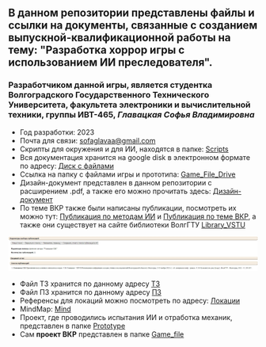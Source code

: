 ## В данном репозитории представлены файлы и ссылки на документы, связанные с созданием выпускной-квалификационной работы на тему: "Разработка хоррор игры с использованием ИИ преследователя". 
### Разработчиком данной игры, является студентка Волгоградского Государственного Технического Университета, факультета электроники и вычислительной техники, группы ИВТ-465, ***Главацкая Софья Владимировна***
+ Год разработки: 2023
+ Почта для связи: sofaglavaa@gmail.com
+ Скрипты для окружения и для ИИ, находятся в папке: [Scripts](https://github.com/sofaglavaa/Diplom_GLava/tree/main/Game_file/Assets/Scripts)
+ Вся документация хранится на google disk в электронном формате по адресу: [Диск с файлами](https://drive.google.com/drive/folders/1M2DxSfArPNMR7Jf72ocKCYPD0tzLARwo?usp=share_link)
+ Ссылка на папку с файлами игры и прототипа: [Game_File_Drive](https://drive.google.com/drive/folders/1WjGYKQFWpgV5GWJhHB97EZZWsGGoGamx?usp=share_link)
+ Дизайн-документ представлен в данном репозитории с расширением .pdf, а также его можно прочитать здесь: [Дизайн-документ](https://docs.google.com/document/d/19EyUOScNxvx73YKZrhxqUZdmNt0Yszb1k2QCXRXGdhg/edit)
+ По теме ВКР также были написаны публикации, посмотреть их можно тут: [Публикация по методам ИИ](https://drive.google.com/drive/folders/1BlTzVMvPBMTL5iG6IhpR2I39A72fqIPY?usp=share_link) и [Публикация по теме ВКР](https://docs.google.com/document/d/1A-xFfwDWKlfuLeDfIVeuFxKRP7KHD8T_4-r33WIfm7U/edit?usp=share_link), а также они существует на сайте библиотеки ВолгГТУ [Library_VSTU](http://library.vstu.ru/)

![Публикация](публ.jpg)


+ Файл ТЗ хранится по данному адресу [ТЗ](https://docs.google.com/document/d/1xZujccvOd6E_w-PFKEx_dJ6zA83LKipU/edit)
+ Файл ПЗ хранится по данному адресу [ПЗ](https://docs.google.com/document/d/1KDL00usfFFaBSXuffdM98uvN2CnuXR-6uQSJgzpBb_M/edit?usp=share_link)
+ Референсы для локаций можно посмотреть по адресу: [Локации](https://drive.google.com/drive/folders/1ooyqS_C1eY3pAhUp2gorhiRV9x7Irn5p?usp=share_link)
+ MindMap: [Mind](https://www.mindmeister.com/map/2546883277?t=8XxDIB7JMs)
+ Проект, где проводились испытания ИИ и отработка механик, представлен в папке [Prototype](https://github.com/sofaglavaa/Diplom_GLava/tree/main/Prototype)
+ Сам **проект ВКР** представлен в папке [Game_file](https://github.com/sofaglavaa/Diplom_GLava/tree/main/Game_file/Assets)
